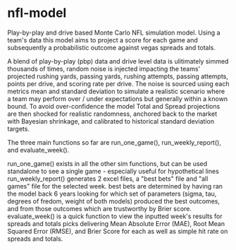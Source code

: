 # nfl-model
Play-by-play and drive based Monte Carlo NFL simulation model. Using a team's data this model aims to project a score for each game and subsequently a probabilistic outcome against vegas spreads and totals. 

A blend of play-by-play (pbp) data and drive level data is ulitimately simmed thousands of times, random noise is injected impacting the teams' projected rushing yards, passing yards, rushing attempts, passing attempts, points per drive, and scoring rate per drive. The noise is sourced using each metrics mean and standard deviation to simulate a realistic scenario where a team may perform over / under expectations but generally within a known bound. To avoid over-confidence the model Total and Spread projections are then shocked for realistic randomness, anchored back to the market with Bayesian shrinkage, and calibrated to historical standard deviation targets. 

The three main functions so far are run_one_game(), run_weekly_report(), and evaluate_week(). 

run_one_game() exists in all the other sim functions, but can be used standalone to see a single game - especially useful for hypothetical lines
run_weekly_report() generates 2 excel files, a "best bets" file and "all games" file for the selected week. 
  best bets are determined by having ran the model back 6 years looking for which set of parameters (sigma, tau, degrees of fredom, weight of both models) produced the best outcomes, and from those outcomes which are trustworthy by Brier score. 
evaluate_week() is a quick function to view the inputted week's results for spreads and totals picks delivering Mean Absolute Error (MAE), Root Mean Squared Error (RMSE), and Brier Score for each as well as simple hit rate on spreads and totals. 
